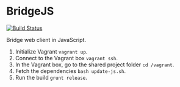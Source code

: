 BridgeJS
========

[![Build Status](https://travis-ci.org/Sage-Bionetworks/BridgeJS.svg?branch=master)](https://travis-ci.org/Sage-Bionetworks/BridgeJS)

Bridge web client in JavaScript.

1. Initialize Vagrant `vagrant up`.
2. Connect to the Vagrant box `vagrant ssh`.
3. In the Vagrant box, go to the shared project folder `cd /vagrant`.
4. Fetch the dependencies `bash update-js.sh`.
5. Run the build `grunt release`.
